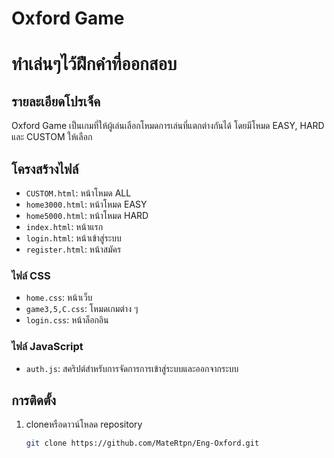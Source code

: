 # Oxford Game
# ทำเล่นๆไว้ฝึกคำที่ออกสอบ

## รายละเอียดโปรเจ็ค
Oxford Game เป็นเกมที่ให้ผู้เล่นเลือกโหมดการเล่นที่แตกต่างกันได้ โดยมีโหมด EASY, HARD และ CUSTOM ให้เลือก

## โครงสร้างไฟล์
- `CUSTOM.html`: หน้าโหมด ALL
- `home3000.html`: หน้าโหมด EASY
- `home5000.html`: หน้าโหมด HARD
- `index.html`: หน้าแรก
- `login.html`: หน้าเข้าสู่ระบบ
- `register.html`: หน้าสมัคร

### ไฟล์ CSS
- `home.css`: หน้าเว็บ
- `game3,5,C.css`: โหมดเกมต่าง ๆ
- `login.css`: หน้าล็อกอิน

### ไฟล์ JavaScript
- `auth.js`: สคริปต์สำหรับการจัดการการเข้าสู่ระบบและออกจากระบบ

## การติดตั้ง
1. cloneหรือดาวน์โหลด repository
   ```sh
   git clone https://github.com/MateRtpn/Eng-Oxford.git
